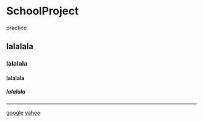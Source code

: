# SchoolProject
practice <br>
## lalalala <br>
### lalalala <br>
#### lalalala <br>
##### lalalala <br>

<hr>

[google](google.com)
[yahoo](yahoo.com.tw)

